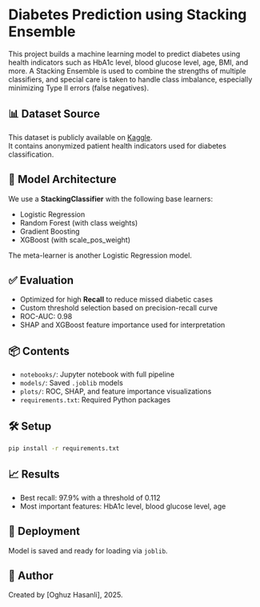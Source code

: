 # Diabetes Prediction using Stacking Ensemble

This project builds a machine learning model to predict diabetes using health indicators such as HbA1c level, blood glucose level, age, BMI, and more. A Stacking Ensemble is used to combine the strengths of multiple classifiers, and special care is taken to handle class imbalance, especially minimizing Type II errors (false negatives).

## 📊 Dataset Source
This dataset is publicly available on [Kaggle](https://www.kaggle.com/datasets/iammustafatz/diabetes-prediction-dataset).  
It contains anonymized patient health indicators used for diabetes classification.


## 🚀 Model Architecture
We use a **StackingClassifier** with the following base learners:
- Logistic Regression
- Random Forest (with class weights)
- Gradient Boosting
- XGBoost (with scale_pos_weight)

The meta-learner is another Logistic Regression model.

## ✅ Evaluation
- Optimized for high **Recall** to reduce missed diabetic cases
- Custom threshold selection based on precision-recall curve
- ROC-AUC: 0.98
- SHAP and XGBoost feature importance used for interpretation

## 📦 Contents
- `notebooks/`: Jupyter notebook with full pipeline
- `models/`: Saved `.joblib` models
- `plots/`: ROC, SHAP, and feature importance visualizations
- `requirements.txt`: Required Python packages

## 🛠️ Setup

```bash
pip install -r requirements.txt
```

## 📈 Results
- Best recall: 97.9% with a threshold of 0.112
- Most important features: HbA1c level, blood glucose level, age

## 📂 Deployment
Model is saved and ready for loading via `joblib`.

## 🧠 Author
Created by [Oghuz Hasanli], 2025.
